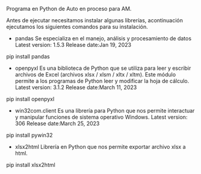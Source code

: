 Programa en Python de Auto en proceso para AM.

Antes de ejecutar necesitamos instalar algunas librerías, acontinuación ejecutamos los siguientes comandos para su instalación.

* pandas 
Se especializa en el manejo, análisis y procesamiento de datos
Latest version: 1.5.3 Release date:Jan 19, 2023

pip install pandas


* openpyxl
Es una biblioteca de Python que se utiliza para leer y escribir archivos de Excel (archivos xlsx / xlsm / xltx / xltm). Este módulo permite a los programas de Python leer y modificar la hoja de cálculo.
Latest version: 3.1.2 Release date:March 11, 2023

pip install openpyxl

* win32com.client
Es una librería para Python que nos permite interactuar y manipular funciones de sistema operativo Windows. 
Latest version: 306 Release date:March 25, 2023

pip install pywin32

* xlsx2html
Librería en Python que nos permite exportar archivo xlsx a html.

pip install xlsx2html

